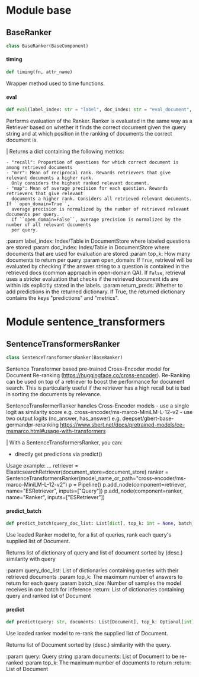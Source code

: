 <a id="base"></a>

# Module base

<a id="base.BaseRanker"></a>

## BaseRanker

```python
class BaseRanker(BaseComponent)
```

<a id="base.BaseRanker.timing"></a>

#### timing

```python
def timing(fn, attr_name)
```

Wrapper method used to time functions.

<a id="base.BaseRanker.eval"></a>

#### eval

```python
def eval(label_index: str = "label", doc_index: str = "eval_document", label_origin: str = "gold_label", top_k: int = 10, open_domain: bool = False, return_preds: bool = False) -> dict
```

Performs evaluation of the Ranker.
Ranker is evaluated in the same way as a Retriever based on whether it finds the correct document given the query string and at which
position in the ranking of documents the correct document is.

|  Returns a dict containing the following metrics:

    - "recall": Proportion of questions for which correct document is among retrieved documents
    - "mrr": Mean of reciprocal rank. Rewards retrievers that give relevant documents a higher rank.
      Only considers the highest ranked relevant document.
    - "map": Mean of average precision for each question. Rewards retrievers that give relevant
      documents a higher rank. Considers all retrieved relevant documents. If ``open_domain=True``,
      average precision is normalized by the number of retrieved relevant documents per query.
      If ``open_domain=False``, average precision is normalized by the number of all relevant documents
      per query.

:param label_index: Index/Table in DocumentStore where labeled questions are stored
:param doc_index: Index/Table in DocumentStore where documents that are used for evaluation are stored
:param top_k: How many documents to return per query
:param open_domain: If ``True``, retrieval will be evaluated by checking if the answer string to a question is
                    contained in the retrieved docs (common approach in open-domain QA).
                    If ``False``, retrieval uses a stricter evaluation that checks if the retrieved document ids
                    are within ids explicitly stated in the labels.
:param return_preds: Whether to add predictions in the returned dictionary. If True, the returned dictionary
                     contains the keys "predictions" and "metrics".

<a id="sentence_transformers"></a>

# Module sentence\_transformers

<a id="sentence_transformers.SentenceTransformersRanker"></a>

## SentenceTransformersRanker

```python
class SentenceTransformersRanker(BaseRanker)
```

Sentence Transformer based pre-trained Cross-Encoder model for Document Re-ranking (https://huggingface.co/cross-encoder).
Re-Ranking can be used on top of a retriever to boost the performance for document search. This is particularly useful if the retriever has a high recall but is bad in sorting the documents by relevance.

SentenceTransformerRanker handles Cross-Encoder models
    - use a single logit as similarity score e.g.  cross-encoder/ms-marco-MiniLM-L-12-v2
    - use two output logits (no_answer, has_answer) e.g. deepset/gbert-base-germandpr-reranking
https://www.sbert.net/docs/pretrained-models/ce-msmarco.html#usage-with-transformers

|  With a SentenceTransformersRanker, you can:
 - directly get predictions via predict()

Usage example:
...
retriever = ElasticsearchRetriever(document_store=document_store)
ranker = SentenceTransformersRanker(model_name_or_path="cross-encoder/ms-marco-MiniLM-L-12-v2")
p = Pipeline()
p.add_node(component=retriever, name="ESRetriever", inputs=["Query"])
p.add_node(component=ranker, name="Ranker", inputs=["ESRetriever"])

<a id="sentence_transformers.SentenceTransformersRanker.predict_batch"></a>

#### predict\_batch

```python
def predict_batch(query_doc_list: List[dict], top_k: int = None, batch_size: int = None)
```

Use loaded Ranker model to, for a list of queries, rank each query's supplied list of Document.

Returns list of dictionary of query and list of document sorted by (desc.) similarity with query

:param query_doc_list: List of dictionaries containing queries with their retrieved documents
:param top_k: The maximum number of answers to return for each query
:param batch_size: Number of samples the model receives in one batch for inference
:return: List of dictionaries containing query and ranked list of Document

<a id="sentence_transformers.SentenceTransformersRanker.predict"></a>

#### predict

```python
def predict(query: str, documents: List[Document], top_k: Optional[int] = None) -> List[Document]
```

Use loaded ranker model to re-rank the supplied list of Document.

Returns list of Document sorted by (desc.) similarity with the query.

:param query: Query string
:param documents: List of Document to be re-ranked
:param top_k: The maximum number of documents to return
:return: List of Document

